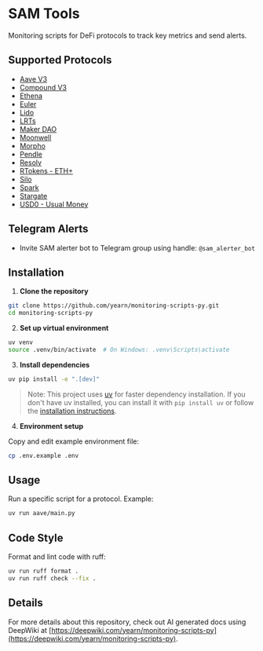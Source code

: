 # SAM Tools

Monitoring scripts for DeFi protocols to track key metrics and send alerts.

## Supported Protocols

- [Aave V3](./aave/README.md)
- [Compound V3](./compound/README.md)
- [Ethena](./ethena/README.md)
- [Euler](./euler/README.md)
- [Lido](./lido/README.md)
- [LRTs](./lrt-pegs/README.md)
- [Maker DAO](./maker/README.md)
- [Moonwell](./moonwell/README.md)
- [Morpho](./morpho/README.md)
- [Pendle](./pendle/README.md)
- [Resolv](./resolv/README.md)
- [RTokens - ETH+](./rtoken/README.md)
- [Silo](./silo/README.md)
- [Spark](./spark/README.md)
- [Stargate](./stargate/README.md)
- [USD0 - Usual Money](./usd0/README.md)

## Telegram Alerts

- Invite SAM alerter bot to Telegram group using handle: `@sam_alerter_bot`

## Installation

1. **Clone the repository**

```bash
git clone https://github.com/yearn/monitoring-scripts-py.git
cd monitoring-scripts-py
```

2. **Set up virtual environment**

```bash
uv venv
source .venv/bin/activate  # On Windows: .venv\Scripts\activate
```

3. **Install dependencies**

```bash
uv pip install -e ".[dev]"
```

> Note: This project uses [uv](https://github.com/astral-sh/uv) for faster dependency installation. If you don't have uv installed, you can install it with `pip install uv` or follow the [installation instructions](https://github.com/astral-sh/uv#installation).

4. **Environment setup**

Copy and edit example environment file:

```bash
cp .env.example .env
```

## Usage

Run a specific script for a protocol. Example:

```bash
uv run aave/main.py
```

## Code Style

Format and lint code with ruff:

```bash
uv run ruff format .
uv run ruff check --fix .
```

## Details

For more details about this repository, check out AI generated docs using DeepWiki at [https://deepwiki.com/yearn/monitoring-scripts-py](https://deepwiki.com/yearn/monitoring-scripts-py).
